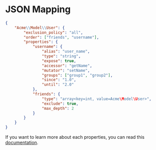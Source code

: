 # JSON Mapping 

``` json
{
    "Acme\\Model\\User": {
        "exclusion_policy": "all",
        "order": ["friends", "username"],
        "properties": {
            "username": {
                "alias": "user_name",
                "type": "string",
                "expose": true,
                "accessor": "getName",
                "mutator": "setName",
                "groups": ["group1", "group2"],
                "since": "1.0",
                "until": "2.0"
            },
            "friends": {
                "type": "array<key=int, value=Acme\Model\User>",
                "exclude": true,
                "max_depth": 2
            }
        }
    }
}
```

If you want to learn more about each properties, you can read this [documentation](/doc/mapping/mapping.md).
